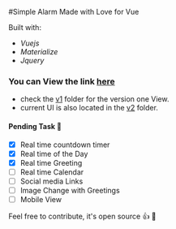 #Simple Alarm Made with Love for Vue

Built with:
* _Vuejs_
* _Materialize_
* _Jquery_


### You can View the link [here](https://wonexo.github.io/alarmWithVue/)

* check the [v1](./v1) folder for the version one View.
* current UI is also located in the [v2](./v2) folder.

#### Pending Task :camel:
- [x] Real time countdown timer
- [x] Real time of the Day
- [x] Real time Greeting
- [ ] Real time Calendar
- [ ] Social media Links 
- [ ] Image Change with Greetings
- [ ] Mobile View

Feel free to contribute, it's open source :+1: :rocket:
